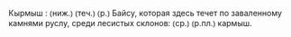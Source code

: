 ---
---

Кырмыш
: ⦅ниж.⦆ ⦅теч.⦆ ⦅р.⦆ Байсу, которая здесь течет по заваленному камнями руслу, среди лесистых склонов: ⦅ср.⦆ ⦅р.пл.⦆ кармыш.
